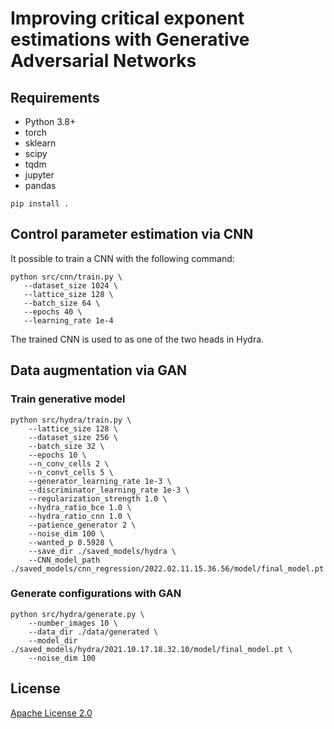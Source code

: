 # Improving critical exponent estimations with Generative Adversarial Networks

## Requirements

* Python 3.8+
* torch
* sklearn
* scipy
* tqdm
* jupyter
* pandas

```shell
pip install .
```
## Control parameter estimation via CNN

It possible to train a CNN with the following command:

 ```shell
python src/cnn/train.py \
    --dataset_size 1024 \
    --lattice_size 128 \
    --batch_size 64 \
    --epochs 40 \
    --learning_rate 1e-4 
 ```

 The trained CNN is used to as one of the two heads in Hydra.

## Data augmentation via GAN

### Train generative model

```shell
python src/hydra/train.py \
    --lattice_size 128 \
    --dataset_size 256 \
    --batch_size 32 \
    --epochs 10 \
    --n_conv_cells 2 \
    --n_convt_cells 5 \
    --generator_learning_rate 1e-3 \
    --discriminator_learning_rate 1e-3 \
    --regularization_strength 1.0 \
    --hydra_ratio_bce 1.0 \
    --hydra_ratio_cnn 1.0 \
    --patience_generator 2 \
    --noise_dim 100 \
    --wanted_p 0.5928 \
    --save_dir ./saved_models/hydra \
    --CNN_model_path ./saved_models/cnn_regression/2022.02.11.15.36.56/model/final_model.pt
``` 

### Generate configurations with GAN

```shell
python src/hydra/generate.py \
    --number_images 10 \
    --data_dir ./data/generated \
    --model_dir ./saved_models/hydra/2021.10.17.18.32.10/model/final_model.pt \
    --noise_dim 100
```

## License
[Apache License 2.0](https://github.com/bisonai/mobilenetv3-tensorflow/blob/master/LICENSE)
